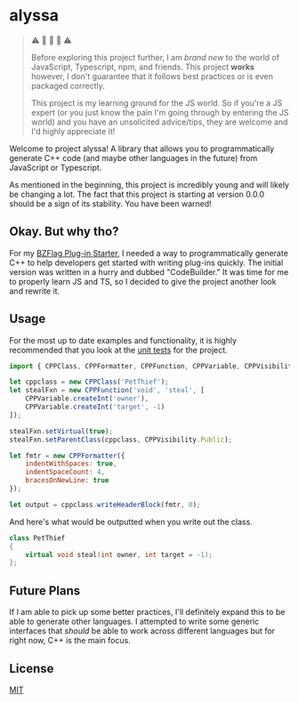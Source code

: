# alyssa

> :warning: :construction: :construction: :construction: :warning:
>
> Before exploring this project further, I am *brand new* to the world of JavaScript, Typescript, npm, and friends. This project **works** however, I don't guarantee that it follows best practices or is even packaged correctly.
>
> This project is my learning ground for the JS world. So if you're a JS expert (or you just know the pain I'm going through by entering the JS world) and you have an unsolicited advice/tips, they are welcome and I'd highly appreciate it!

Welcome to project alyssa! A library that allows you to programmatically generate C++ code (and maybe other languages in the future) from JavaScript or Typescript.

As mentioned in the beginning, this project is incredibly young and will likely be changing a lot. The fact that this project is starting at version 0.0.0 should be a sign of its stability. You have been warned!

## Okay. But why tho?

For my [BZFlag Plug-in Starter](https://github.com/allejo/bzflagPluginStarter2), I needed a way to programmatically generate C++ to help developers get started with writing plug-ins quickly. The initial version was written in a hurry and dubbed "CodeBuilder." It was time for me to properly learn JS and TS, so I decided to give the project another look and rewrite it.

## Usage

For the most up to date examples and functionality, it is highly recommended that you look at the [unit tests](/tests/) for the project.

```js
import { CPPClass, CPPFormatter, CPPFunction, CPPVariable, CPPVisibility } from 'alyssa';

let cppclass = new CPPClass('PetThief');
let stealFxn = new CPPFunction('void', 'steal', [
    CPPVariable.createInt('owner'),
    CPPVariable.createInt('target', -1)
]);

stealFxn.setVirtual(true);
stealFxn.setParentClass(cppclass, CPPVisibility.Public);

let fmtr = new CPPFormatter({
    indentWithSpaces: true,
    indentSpaceCount: 4,
    bracesOnNewLine: true
});

let output = cppclass.writeHeaderBlock(fmtr, 0);
```

And here's what would be outputted when you write out the class.

```cpp
class PetThief
{
    virtual void steal(int owner, int target = -1);
};
```

## Future Plans

If I am able to pick up some better practices, I'll definitely expand this to be able to generate other languages. I attempted to write some generic interfaces that *should* be able to work across different languages but for right now, C++ is the main focus.

## License

[MIT](/LICENSE.md)
